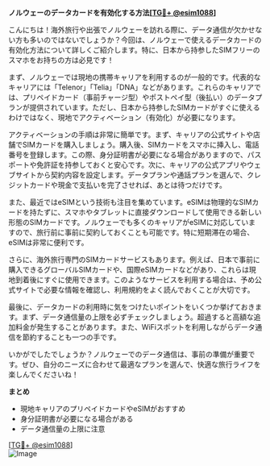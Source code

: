 **ノルウェーのデータカードを有効化する方法[[TG💪+ @esim1088](https://t.me/s/esim1088)]**

こんにちは！海外旅行や出張でノルウェーを訪れる際に、データ通信が欠かせない方も多いのではないでしょうか？今回は、ノルウェーで使えるデータカードの有効化方法について詳しくご紹介します。特に、日本から持参したSIMフリーのスマホをお持ちの方は必見です！

まず、ノルウェーでは現地の携帯キャリアを利用するのが一般的です。代表的なキャリアには「Telenor」「Telia」「DNA」などがあります。これらのキャリアでは、プリペイドカード（事前チャージ型）やポストペイ型（後払い）のデータプランが提供されています。ただし、日本から持参したSIMカードがすぐに使えるわけではなく、現地でアクティベーション（有効化）が必要になります。

アクティベーションの手順は非常に簡単です。まず、キャリアの公式サイトや店舗でSIMカードを購入しましょう。購入後、SIMカードをスマホに挿入し、電話番号を登録します。この際、身分証明書が必要になる場合がありますので、パスポートや免許証を持参しておくと安心です。次に、キャリアの公式アプリやウェブサイトから契約内容を設定します。データプランや通話プランを選んで、クレジットカードや現金で支払いを完了させれば、あとは待つだけです。

また、最近ではeSIMという技術も注目を集めています。eSIMは物理的なSIMカードを持たずに、スマホやタブレットに直接ダウンロードして使用できる新しい形態のSIMカードです。ノルウェーでも多くのキャリアがeSIMに対応していますので、旅行前に事前に契約しておくことも可能です。特に短期滞在の場合、eSIMは非常に便利です。

さらに、海外旅行専門のSIMカードサービスもあります。例えば、日本で事前に購入できるグローバルSIMカードや、国際eSIMカードなどがあり、これらは現地到着後にすぐに使用できます。このようなサービスを利用する場合は、予め公式サイトで必要な情報を確認し、利用規約をよく読んでおくことが大切です。

最後に、データカードの利用時に気をつけたいポイントをいくつか挙げておきます。まず、データ通信量の上限を必ずチェックしましょう。超過すると高額な追加料金が発生することがあります。また、WiFiスポットを利用しながらデータ通信を節約することも一つの手です。

いかがでしたでしょうか？ノルウェーでのデータ通信は、事前の準備が重要です。ぜひ、自分のニーズに合わせて最適なプランを選んで、快適な旅行ライフを楽しんでくださいね！

**まとめ**
- 現地キャリアのプリペイドカードやeSIMがおすすめ
- 身分証明書が必要になる場合がある
- データ通信量の上限に注意

[[TG💪+ @esim1088](https://t.me/s/esim1088)]  
![Image](https://i.postimg.cc/Y0z9fWf4/image.png)